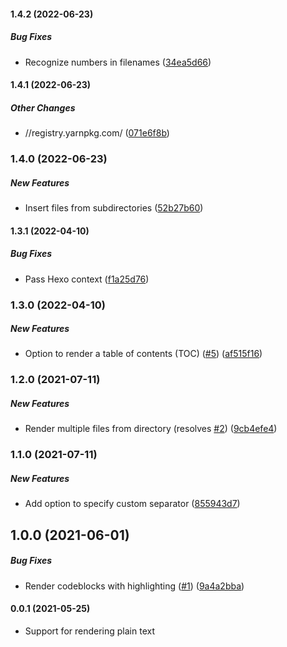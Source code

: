 #### 1.4.2 (2022-06-23)

##### Bug Fixes

*  Recognize numbers in filenames ([34ea5d66](https://github.com/bennycode/hexo-insert-markdown/commit/34ea5d667aa3a543ff4aa898b0a8505dbd529ee6))

#### 1.4.1 (2022-06-23)

##### Other Changes

* //registry.yarnpkg.com/ ([071e6f8b](https://github.com/bennycode/hexo-insert-markdown/commit/071e6f8b1103ec6b548ef3b16f9002f4ecab9ac7))

### 1.4.0 (2022-06-23)

##### New Features

*  Insert files from subdirectories ([52b27b60](https://github.com/bennycode/hexo-insert-markdown/commit/52b27b606fecbe6e9d8383fb338dca85f2c56b62))

#### 1.3.1 (2022-04-10)

##### Bug Fixes

*  Pass Hexo context ([f1a25d76](https://github.com/bennycode/hexo-insert-markdown/commit/f1a25d76ebbc719317002aded3b3867f5fda6fd4))

### 1.3.0 (2022-04-10)

##### New Features

*  Option to render a table of contents (TOC) ([#5](https://github.com/bennycode/hexo-insert-markdown/pull/5)) ([af515f16](https://github.com/bennycode/hexo-insert-markdown/commit/af515f164205cc9c687ad4d0309d46ebd55bd2b4))

### 1.2.0 (2021-07-11)

##### New Features

- Render multiple files from directory (resolves [#2](https://github.com/bennycode/hexo-insert-markdown/pull/2)) ([9cb4efe4](https://github.com/bennycode/hexo-insert-markdown/commit/9cb4efe4f325abbdf7e0b9f78601d9b2f1339dba))

### 1.1.0 (2021-07-11)

##### New Features

- Add option to specify custom separator ([855943d7](https://github.com/bennycode/hexo-insert-markdown/commit/855943d7f8d8da07a1e9fbc59152927e10ba7560))

## 1.0.0 (2021-06-01)

##### Bug Fixes

- Render codeblocks with highlighting ([#1](https://github.com/bennycode/hexo-insert-markdown/pull/1)) ([9a4a2bba](https://github.com/bennycode/hexo-insert-markdown/commit/9a4a2bba36cffff4560424c9e9a7c188468ea926))

#### 0.0.1 (2021-05-25)

- Support for rendering plain text

